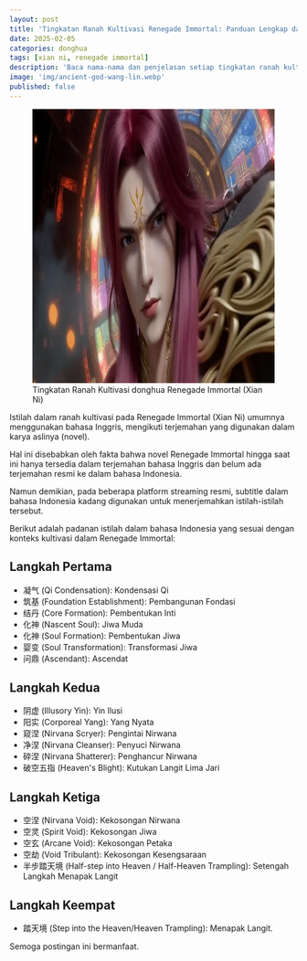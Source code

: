 ```yaml
---
layout: post
title: 'Tingkatan Ranah Kultivasi Renegade Immortal: Panduan Lengkap dalam Bahasa Indonesia'
date: 2025-02-05
categories: donghua
tags: [xian ni, renegade immortal]
description: 'Baca nama-nama dan penjelasan setiap tingkatan ranah kultivasi Renegade Immortal serta terjemahannya dalam bahasa Indonesia'
image: 'img/ancient-god-wang-lin.webp'
published: false
---
```


<figure>
  <img alt="Tingkatan Ranah Kultivasi donghua Renegade Immortal (Xian Ni)" height="480" loading="lazy" src="img/ancient-god-wang-lin.webp" width="1024">
  <figcaption>Tingkatan Ranah Kultivasi donghua Renegade Immortal (Xian Ni)</figcaption>
</figure>

Istilah dalam ranah kultivasi pada Renegade Immortal (Xian Ni) umumnya menggunakan bahasa Inggris, mengikuti terjemahan yang digunakan dalam karya aslinya (novel).  

Hal ini disebabkan oleh fakta bahwa novel Renegade Immortal hingga saat ini hanya tersedia dalam terjemahan bahasa Inggris dan belum ada terjemahan resmi ke dalam bahasa Indonesia.  

Namun demikian, pada beberapa platform streaming resmi, subtitle dalam bahasa Indonesia kadang digunakan untuk menerjemahkan istilah-istilah tersebut.  

Berikut adalah padanan istilah dalam bahasa Indonesia yang sesuai dengan konteks kultivasi dalam Renegade Immortal:

## Langkah Pertama
* 凝气 (Qi Condensation): Kondensasi Qi
* 筑基 (Foundation Establishment): Pembangunan Fondasi
* 结丹 (Core Formation): Pembentukan Inti
* 化神 (Nascent Soul): Jiwa Muda
* 化神 (Soul Formation): Pembentukan Jiwa
* 婴变 (Soul Transformation): Transformasi Jiwa
* 问鼎 (Ascendant): Ascendat

## Langkah Kedua
* 阴虚 (Illusory Yin): Yin Ilusi
* 阳实 (Corporeal Yang): Yang Nyata
* 窥涅 (Nirvana Scryer): Pengintai Nirwana
* 净涅 (Nirvana Cleanser): Penyuci Nirwana
* 碎涅 (Nirvana Shatterer): Penghancur Nirwana
* 破空五指 (Heaven's Blight): Kutukan Langit Lima Jari

## Langkah Ketiga
* 空涅 (Nirvana Void): Kekosongan Nirwana
* 空灵 (Spirit Void): Kekosongan Jiwa
* 空玄 (Arcane Void): Kekosongan Petaka
* 空劫 (Void Tribulant): Kekosongan Kesengsaraan
* 半步踏天境 (Half-step into Heaven / Half-Heaven Trampling): Setengah Langkah Menapak Langit

## Langkah Keempat
* 踏天境 (Step into the Heaven/Heaven Trampling): Menapak Langit.

Semoga postingan ini bermanfaat.